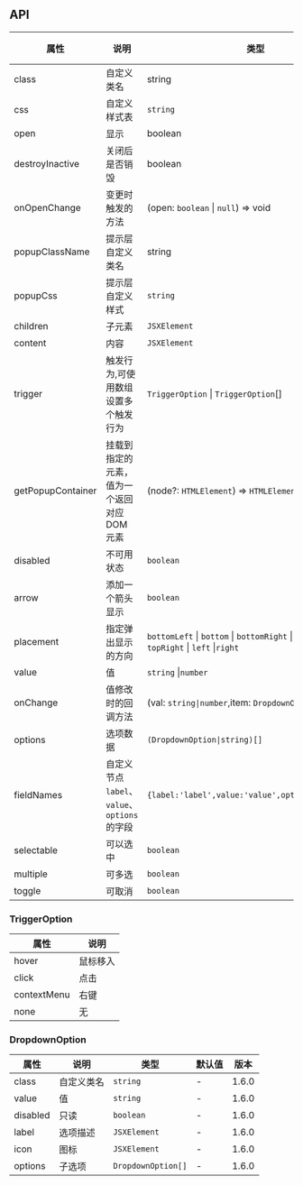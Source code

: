 ## API

| 属性              | 说明                                          | 类型                                                                                              | 默认值 | 版本  |
| ----------------- | --------------------------------------------- | ------------------------------------------------------------------------------------------------- | ------ | ----- |
| class             | 自定义类名                                    | string                                                                                            | -      | 1.6.0 |
| css               | 自定义样式表                                  | `string`                                                                                          | -      | 1.6.0 |
| open              | 显示                                          | boolean                                                                                           | -      | 1.6.0 |
| destroyInactive   | 关闭后是否销毁                                | boolean                                                                                           | -      | 1.6.0 |
| onOpenChange      | 变更时触发的方法                              | (open: `boolean` \| `null`) => void                                                               | -      | 1.6.0 |
| popupClassName    | 提示层自定义类名                              | string                                                                                            | -      | 1.6.0 |
| popupCss          | 提示层自定义样式                              | `string`                                                                                          | -      | 1.6.0 |
| children          | 子元素                                        | `JSXElement`                                                                                      | -      | 1.6.0 |
| content           | 内容                                          | `JSXElement`                                                                                      | -      | 1.6.0 |
| trigger           | 触发行为,可使用数组设置多个触发行为           | `TriggerOption` \| `TriggerOption`[]                                                              | -      | 1.6.0 |
| getPopupContainer | 挂载到指定的元素，值为一个返回对应 DOM 元素   | (node?: `HTMLElement`) => `HTMLElement`                                                           | -      | 1.6.0 |
| disabled          | 不可用状态                                    | `boolean`                                                                                         | -      | 1.6.0 |
| arrow             | 添加一个箭头显示                              | `boolean`                                                                                         | -      | 1.6.0 |
| placement         | 指定弹出显示的方向                            | `bottomLeft` \| `bottom` \| `bottomRight` \| `topLeft` \| `top` \| `topRight` \| `left` \|`right` | `left` | 1.6.0 |
| value             | 值                                            | `string` \|`number`                                                                               | -      | 1.6.0 |
| onChange          | 值修改时的回调方法                            | (val: `string\|number`,item: `DropdownOption`) => void                                            | -      | 1.6.0 |
| options           | 选项数据                                      | `(DropdownOption\|string)[]`                                                                      | `[]`   | 1.6.0 |
| fieldNames        | 自定义节点 `label`、`value`、`options` 的字段 | `{label:'label',value:'value',options:'options'}`                                                 | -      | 1.6.0 |
| selectable        | 可以选中                                      | `boolean`                                                                                         | -      | 1.6.0 |
| multiple          | 可多选                                        | `boolean`                                                                                         | -      | 1.7.1 |
| toggle            | 可取消                                        | `boolean`                                                                                         | -      | 1.7.1 |

### TriggerOption

| 属性        | 说明     |
| ----------- | -------- |
| hover       | 鼠标移入 |
| click       | 点击     |
| contextMenu | 右键     |
| none        | 无       |

### DropdownOption

| 属性     | 说明       | 类型               | 默认值 | 版本  |
| -------- | ---------- | ------------------ | ------ | ----- |
| class    | 自定义类名 | `string`           | -      | 1.6.0 |
| value    | 值         | `string`           | -      | 1.6.0 |
| disabled | 只读       | `boolean`          | -      | 1.6.0 |
| label    | 选项描述   | `JSXElement`       | -      | 1.6.0 |
| icon     | 图标       | `JSXElement`       | -      | 1.6.0 |
| options  | 子选项     | `DropdownOption[]` | -      | 1.6.0 |
